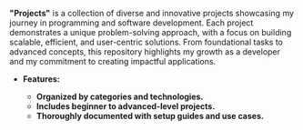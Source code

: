 <p><strong>"Projects"</strong> is a collection of diverse and innovative projects showcasing my journey in programming and software development. Each project demonstrates a unique problem-solving approach, with a focus on building scalable, efficient, and user-centric solutions. From foundational tasks to advanced concepts, this repository highlights my growth as a developer and my commitment to creating impactful applications.</p>

<ul>
  <li><strong>Features:</strong></li>
  <ul>
    <li><strong>Organized by categories and technologies.</strong></li>
    <li><strong>Includes beginner to advanced-level projects.</strong></li>
    <li><strong>Thoroughly documented with setup guides and use cases.</strong></li>
  </ul>
</ul>
